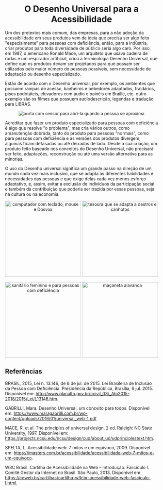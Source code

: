 <h1 align="center">O Desenho Universal para a Acessibilidade</h1>

Um dos pretextos mais comum, das empresas, para a não adoção da acessibilidade em seus produtos vem da ideia que precisa ser algo feito "especialmente" para pessoas com deficiência, então, para a indústria, criar produtos para toda diversidade de público seria algo caro. Por isso, em 1987, o americano Ronald Mace, um arquiteto que usava cadeira de rodas e um respirador artificial, criou a terminologia Desenho Universal, que define que os produtos devam ser projetados para que possam ser utilizados pelo maior número de pessoas possíveis, sem necessidade de adaptação ou desenho especializado.

Estão de acordo com o Desenho universal, por exemplo, os ambientes que possuem rampas de acesso, banheiros e bebedores adaptados, fraldários, pisos podotáteis, elevadores com áudio e painéis em Braille, etc. outro exemplo são os filmes que possuem audiodescrição, legendas e tradução para LIBRAS.

<p align="center">
  <img src="https://github.com/jomarcardoso/accessibility/assets/27368585/fa041172-4244-4550-8bea-93e8ec200a7a" alt="porta com sensor para abri-la quando a pessoa se aproxima">
</p>

Acreditar que fazer um produto especializado para pessoas com deficiência é algo que resolve "o problema", mas cria vários outros, como amanutenção dobrada, tanto do produto para pessoas "normais", como para pessoas com deficiência e as versões dos produtos divergem, algumas ficam defasadas ou até deixadas de lado. Desde a sua criação, um produto feito baseado nos conceitos do Desenho Universal, não precisará ser feito, adaptações, reconstrução ou até uma versão alternativa para as minorias.

O uso do Desenho universal significa um grande passo na direção de um mundo cada vez mais inclusivo, que se adapta às diferentes habilidades e necessidades das pessoas e
que exige delas cada vez menos esforço adaptativo, e, assim, evitar a exclusão de indivíduos da participação social e também da contribuição que poderia ser trazida por essas pessoas, seja na cultura ou na economia.

<p align="center">
  <img width="250" src="https://github.com/jomarcardoso/accessibility/assets/27368585/61c1d7fd-7e28-47a0-8002-86a0fd7f824d" alt="computador com teclado, mouse e Dosvox">
  <img width="250" src="https://github.com/jomarcardoso/accessibility/assets/27368585/1c61884e-97d0-4ae1-a38a-46c281a83180" alt="tesoura que se adapta a destros e canhotos">
</p>
  
<p align="center" valign="top">
  <img width="250" src="https://github.com/jomarcardoso/accessibility/assets/27368585/211bbd95-3b6b-4c75-9409-0af9cdc4fb53" alt="sanitário feminino e para pessoas com deficiência">
  <img width="250" src="https://github.com/jomarcardoso/accessibility/assets/27368585/f8e29f04-6f8a-41e6-8c86-20884e4f3d41" alt="maçaneta alavanca">
</p>

## Referências

BRASIL, 2015, Lei n. 13.146, de 6 de jul. de 2015. Lei Brasileira de Inclusão da Pessoa com Deficiência. Presidência da República, Brasília, 6 jul. 2015. Disponível em:
<http://www.planalto.gov.br/ccivil_03/_Ato2015-2018/2015/Lei/L13146.htm>.

GABRILLI, Mara. Desenho Universal, um conceito para todos. Disponível em: <https://www.maragabrilli.com.br/wp-content/uploads/2016/01/universal_web-1.pdf>

MACE, R. et al. The principles of universal design, 2 ed. Raleigh: NC State University, 1997. Disponível em: <https://projects.ncsu.edu/ncsu/design/cud/about_ud/udprinciplestext.htm>.

SPELTA, L. Acessibilidade web: 7 mitos e um equívoco, 2009. Disponível em: <https://imasters.com.br/acessibilidade/acessibilidade-web-7-mitos-e-um-equivoco>.

W3C Brasil. Cartilha de Acessibilidade na Web – Introdução: Fascículo I. Comitê Gestor da Internet no Brasil. São Paulo, 2013. Disponível em: <https://ceweb.br/cartilhas/cartilha-w3cbr-acessibilidade-web-fasciculo-I.html>.

